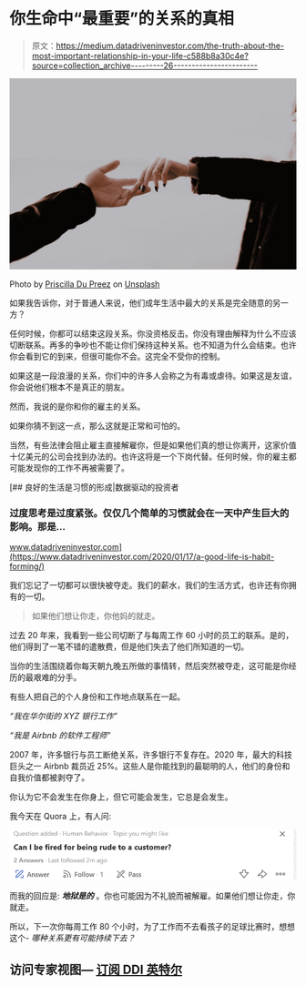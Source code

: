 # 你生命中“最重要”的关系的真相

> 原文：<https://medium.datadriveninvestor.com/the-truth-about-the-most-important-relationship-in-your-life-c588b8a30c4e?source=collection_archive---------26----------------------->

![](img/6d2c2fd227f089d7fa53ec965d7be60a.png)

Photo by [Priscilla Du Preez](https://unsplash.com/@priscilladupreez?utm_source=medium&utm_medium=referral) on [Unsplash](https://unsplash.com?utm_source=medium&utm_medium=referral)

如果我告诉你，对于普通人来说，他们成年生活中最大的关系是完全随意的另一方？

任何时候，你都可以结束这段关系。你没资格反击。你没有理由解释为什么不应该切断联系。再多的争吵也不能让你们保持这种关系。也不知道为什么会结束。也许你会看到它的到来，但很可能你不会。这完全不受你的控制。

如果这是一段浪漫的关系，你们中的许多人会称之为有毒或虐待。如果这是友谊，你会说他们根本不是真正的朋友。

然而，我说的是你和你的雇主的关系。

如果你猜不到这一点，那么这就是正常和可怕的。

当然，有些法律会阻止雇主直接解雇你，但是如果他们真的想让你离开，这家价值十亿美元的公司会找到办法的。也许这将是一个下岗代替。任何时候，你的雇主都可能发现你的工作不再被需要了。

[](https://www.datadriveninvestor.com/2020/01/17/a-good-life-is-habit-forming/) [## 良好的生活是习惯的形成|数据驱动的投资者

### 过度思考是过度紧张。仅仅几个简单的习惯就会在一天中产生巨大的影响。那是…

www.datadriveninvestor.com](https://www.datadriveninvestor.com/2020/01/17/a-good-life-is-habit-forming/) 

我们忘记了一切都可以很快被夺走。我们的薪水，我们的生活方式，也许还有你拥有的一切。

> 如果他们想让你走，你他妈的就走。

过去 20 年来，我看到一些公司切断了与每周工作 60 小时的员工的联系。是的，他们得到了一笔不错的遣散费，但是他们失去了他们所知道的一切。

当你的生活围绕着你每天朝九晚五所做的事情转，然后突然被夺走，这可能是你经历的最艰难的分手。

有些人把自己的个人身份和工作地点联系在一起。

*“我在华尔街的 XYZ 银行工作”*

*“我是 Airbnb 的软件工程师”*

2007 年，许多银行与员工断绝关系，许多银行不复存在。2020 年，最大的科技巨头之一 Airbnb 裁员近 25%。这些人是你能找到的最聪明的人，他们的身份和自我价值都被剥夺了。

你认为它不会发生在你身上，但它可能会发生，它总是会发生。

我今天在 Quora 上，有人问:

![](img/cba52792c761b8083718aa59c41c2539.png)

而我的回应是: ***地狱是的*** 。你也可能因为不礼貌而被解雇。如果他们想让你走，你就走。

所以，下一次你每周工作 80 个小时，为了工作而不去看孩子的足球比赛时，想想这个- *哪种关系更有可能持续下去？*

## 访问专家视图— [订阅 DDI 英特尔](https://datadriveninvestor.com/ddi-intel)